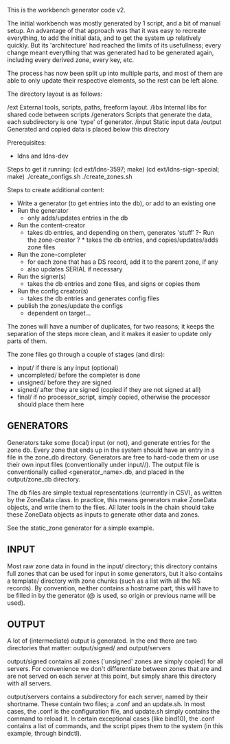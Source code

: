 
This is the workbench generator code v2.

The initial workbench was mostly generated by 1 script, and a bit
of manual setup. An advantage of that approach was that it was easy
to recreate everything, to add the initial data, and to get the system
up relatively quickly. But its 'architecture' had reached the limits
of its usefullness; every change meant everything that was generated
had to be generated again, including every derived zone, every key,
etc.

The process has now been split up into multiple parts, and most of
them are able to only update their respective elements, so the rest
can be left alone.

The directory layout is as follows:

/ext        External tools, scripts, paths, freeform layout.
/libs       Internal libs for shared code between scripts
/generators Scripts that generate the data, each subdirectory is one
            'type' of generator.
/input      Static input data
/output     Generated and copied data is placed below this directory

Prerequisites:
- ldns and ldns-dev

Steps to get it running:
    (cd ext/ldns-3597; make)
    (cd ext/ldns-sign-special; make)
    ./create_configs.sh
    ./create_zones.sh

Steps to create additional content:
- Write a generator (to get entries into the db), or add to an existing one
- Run the generator
    * only adds/updates entries in the db
- Run the content-creator
    * takes db entries, and depending on them, generates 'stuff'
?- Run the zone-creator
?    * takes the db entries, and copies/updates/adds zone files
- Run the zone-completer
    * for each zone that has a DS record, add it to the parent zone,
      if any
    * also updates SERIAL if necessary
- Run the signer(s)
    * takes the db entries and zone files, and signs or copies them
- Run the config creator(s)
    * takes the db entries and generates config files
- publish the zones/update the configs
    * dependent on target...


The zones will have a number of duplicates, for two reasons; it keeps
the separation of the steps more clean, and it makes it easier to
update only parts of them.

The zone files go through a couple of stages (and dirs):
- input/
    if there is any input (optional)
- uncompleted/
    before the completer is done
- unsigned/
    before they are signed
- signed/
    after they are signed (copied if they are not signed at all)
- final/
    if no processor_script, simply copied, otherwise the processor
    should place them here

GENERATORS
----------

Generators take some (local) input (or not), and generate entries
for the zone db. Every zone that ends up in the system should have
an entry in a file in the zone_db directory. Generators are free
to hard-code them or use their own input files (conventionally under
input/<generator name>/). The output file is conventionally called
<generator_name>.db, and placed in the output/zone_db directory.

The db files are simple textual representations (currently in CSV),
as written by the ZoneData class. In practice, this means generators
make ZoneData objects, and write them to the files. All later tools in
the chain should take these ZoneData objects as inputs to generate
other data and zones.

See the static_zone generator for a simple example.


INPUT
-----

Most raw zone data in found in the input/ directory; this directory 
contains full zones that can be used for input in some generators, 
but it also contains a template/ directory with zone chunks (such as 
a list with all the NS records). By convention, neither contains a 
hostname part, this will have to be filled in by the generator (@ is 
used, so origin or previous name will be used).

OUTPUT
------

A lot of (intermediate) output is generated. In the end there are
two directories that matter:
output/signed/ and output/servers

output/signed contains all zones ('unsigned' zones are simply copied)
for all servers. For convenience we don't differentiate between zones
that are and are not served on each server at this point, but simply
share this directory with all servers.

output/servers contains a subdirectory for each server, named by their
shortname. These contain two files; a .conf and an update.sh. In most
cases, the .conf is the configuration file, and update.sh simply
contains the command to reload it. In certain exceptional cases
(like bind10), the .conf contains a list of commands, and the script
pipes them to the system (in this example, through bindctl).


